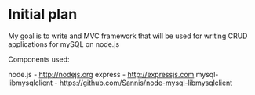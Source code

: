 Initial plan
=======

My goal is to write and MVC framework that will be used for writing CRUD applications for mySQL on node.js

Components used:

node.js - http://nodejs.org
express - http://expressjs.com
mysql-libmysqlclient - https://github.com/Sannis/node-mysql-libmysqlclient
